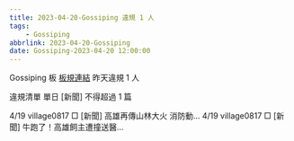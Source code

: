 ```yaml
---
title: 2023-04-20-Gossiping 違規 1 人
tags:
    - Gossiping
abbrlink: 2023-04-20-Gossiping
date: Gossiping-2023-04-20 12:00:00
---
```

Gossiping 板 [板規連結](https://www.ptt.cc/bbs/Gossiping/M.1637425085.A.07D.html)
昨天違規 1 人
<!-- more -->

違規清單
單日 [新聞] 不得超過 1 篇

4/19 village0817 □ [新聞] 高雄再傳山林大火 消防動…
4/19 village0817 □ [新聞] 牛跑了！高雄飼主遭撞送醫…